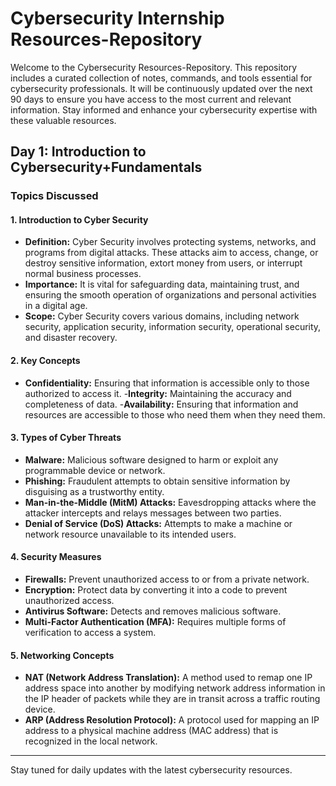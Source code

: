 # Cybersecurity Internship Resources-Repository

Welcome to the Cybersecurity Resources-Repository. This repository includes a curated collection of notes, commands, and tools essential for cybersecurity professionals. It will be continuously updated over the next 90 days to ensure you have access to the most current and relevant information. Stay informed and enhance your cybersecurity expertise with these valuable resources.

## Day 1: Introduction to Cybersecurity+Fundamentals

### Topics Discussed 

#### 1. **Introduction to Cyber Security**
- **Definition:** Cyber Security involves protecting systems, networks, and programs from digital attacks. These attacks aim to access, change, or destroy sensitive information, extort money from users, or interrupt normal business processes.
- **Importance:** It is vital for safeguarding data, maintaining trust, and ensuring the smooth operation of organizations and personal activities in a digital age.
- **Scope:** Cyber Security covers various domains, including network security, application security, information security, operational security, and disaster recovery.

#### 2. **Key Concepts**
- **Confidentiality:** Ensuring that information is accessible only to those authorized to access it.
-**Integrity:** Maintaining the accuracy and completeness of data.
-**Availability:** Ensuring that information and resources are accessible to those who need them when they need them.

#### 3. **Types of Cyber Threats**
- **Malware:** Malicious software designed to harm or exploit any programmable device or network.
- **Phishing:** Fraudulent attempts to obtain sensitive information by disguising as a trustworthy entity.
- **Man-in-the-Middle (MitM) Attacks:** Eavesdropping attacks where the attacker intercepts and relays messages between two parties.
- **Denial of Service (DoS) Attacks:** Attempts to make a machine or network resource unavailable to its intended users.

#### 4. **Security Measures**

- **Firewalls:** Prevent unauthorized access to or from a private network.
- **Encryption:** Protect data by converting it into a code to prevent unauthorized access.
- **Antivirus Software:** Detects and removes malicious software.
- **Multi-Factor Authentication (MFA):** Requires multiple forms of verification to access a system.

#### 5. **Networking Concepts**
- **NAT (Network Address Translation):** A method used to remap one IP address space into another by modifying network address information in the IP header of packets while they are in transit across a traffic routing device.
- **ARP (Address Resolution Protocol):** A protocol used for mapping an IP address to a physical machine address (MAC address) that is recognized in the local network.

 --- 
Stay tuned for daily updates with the latest cybersecurity resources.
